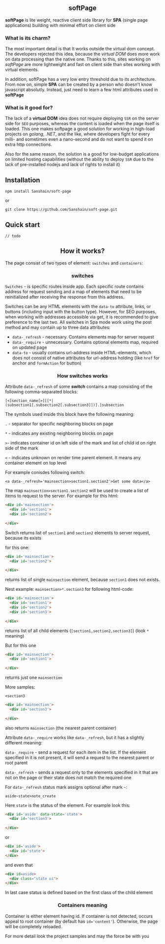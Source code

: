<h2 align=center> softPage </h2>

**softPage** is lite weight, reactive client side library for **SPA** (single page applications) building with minimal effort on client side

### What is its charm?

The most important detail is that It works outside the virtual dom concept. 
The developers rejected this idea, because the *virtual DOM* does more work on data processing than the native one.
Thanks to this, sites working on *softPage* are more lightweight and fast on client side than sites working with virtual elements.

In addition, softPage has a very low entry threshold due to its architecture. 
From now on, simple **SPA** can be created by a person who doesn't know javascript absolutly. 
Instead, just need to learn a few html attributes used in **softPage**

### What is it good for?

The lack of a **virtual DOM** idea does not require deploying `SSR` on the server side for `SEO` purposes, whereas the content is loaded when the page itself is loaded. 
This one makes softpage a good solution for working in high-load projects on *golang*, *.NET*, and the like, 
where developers fight for every milli- and sometimes even a nano-second and do not want to spend it on extra http connections. 

Also for the same reason, the solution is a good for low-budget applications on limited hosting capabilities 
(without the ability to deploy `SSR` due to the lack of pre-installed nodejs and lack of rights to install it)

## Installation

```
npm install Sanshain/soft-page
```
or
```
git clone https://github.com/Sanshain/soft-page.git
```

## Quick start

`// todo`

<h2 align=center> How it works? </h2>

The page consist of two types of element: `switches` and `containers`:

<h3 align=center> switches </h3>

`Switches` - is specific routes inside app. Each specific route contains address for request sending and a map of elements that need to be reinitialized after receiving the response from this address. 

Switches can be any HTML elements with the `data-to` attribute, links, or buttons (including input with the button type). However, for SEO purposes, when working with addresses accessible via get, it is recommended to give preference to the last two. All switches in Spa mode work using the post method and may contain up to three data attributes:

- `data-_refresh` - necessary. Contains elements map for server request
- `data-_require` - unnecessary. Contains optional elements map, required on updated page
- `data-to` - usually contains url-address inside HTML-elements, which does not consist of native attributes for url-address holding (like `href` for anchor and `formAction` for button)

<h3 align=center> How switches works </h3>

Attribute `data-_refresh` of some **switch** contains a map consisting of the following comma-separated blocks:

```
[<]section_name[>][[*|(subsection1[.subsection2[.subsection3]])].]subsection
```

The symbols used inside this block have the following meaning:

`.` - separator for specific neighboring blocks on page

`*` - indicates any existing neighboring blocks on page

`>`- indicates container id on left side of the mark and list of child id on right side of the mark

`<` - indicates unknown on render time parent element. It means any container element on top level

For example conisdes following switch:

`<a data-_refresh='mainsection>section1.section2'>Get some data</a>`

The map `mainsection>section1.section2` will be used to create a list of items to request to the server. For example for this html:

```html
<div id='mainsection'>
  <div id='section1'>
  <div id='section2'>
    
</div>
```

Switch returns list of `section1` and `section2` elements to server request, because its exists

for this one: 

```html
<div id='mainsection'>
  <div id='section2'>
    
</div>
```
returns list of single `mainsection` element, because `section1` does not exists.

Nest example: `mainsection>*.section3` for following html-code: 

```html
<div id='mainsection'>
  <div id='section1'>
  <div id='section2'>
  <div id='section3'>
    
</div>
```
returns list of all child elements (`[section1,section2,section3]`) (look `*` meaning)

But for this one

```html
<div id='mainsection'>
  <div id='section1'>
    
</div>
```

returns just one `mainsection`

More samples:

`<section3`

```html
<div id='mainsection'>
  <div id='section3'>
    
</div>
```
also returns `mainsection` (the nearest parent container)

Attribute `data-_require` works like `data-_refresh`, but it has a slightly different meaning:

`data-_require` - send a request for each item in the list. If the element specified in it is not present, it will send a request to the nearest parent or root parent

`data-_refresh` - sends a request only to the elements specified in it that are not on the page or their state does not match the required one

For `data-_refresh` status mark assigns optional after mark `~`:

```aside~state>note_create```

Here `state` is the status of the element. For example look this:

```html
<div id='aside' data-state='state'>
  <div id='section3'>
    
</div>
```

or 


```html
<div id='aside'>
  <div id='state'>
</div>
```

and even that

```html
<div id=aside>
  <div class="state ui">
</div>
```

In last case status is defined based on the first class of the child element


<h3 align=center> Containers meaning </h3>

Container is either element having id. If container is not detected, occurs appeal to root container (by default has `id='content'`). Otherwise, the page will be completely reloaded.

For more detail look the project samples and may the force be with you
